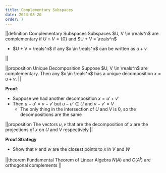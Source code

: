 ```yaml
---
title: Complementary Subspaces
date: 2024-08-20
order: 7
---
```


||definition Complementary Subspaces
Subspaces $U, V \in \reals^n$ are complementary if $U \cap V = \{0\}$ and $U + V = \reals^n$

- $U + V = \reals^n$ if any $x \in \reals^n$ can be written as $u + v$

||

||proposition Unique Decomposition
Suppose $U, V \in \reals^n$ are complementary. Then any $x \in \reals^n$ has a unique decomposition $x = u + v$.
||

**Proof**:

- Suppose we had another decomposition $x = u' + v'$
- Then $u - u' = v - v'$ but $u - u' \in U$ and $v - v' = V$
  - The only thing in the intersection of $U$ and $V$ is $0$, so the decompositions are the same

||proposition
The vectors $u, v$ that are the decomposition of $x$ are the projections of $x$ on $U$ and $V$ respectively
||

**Proof Strategy**

- Show that $v$ and $w$ are the closest points to $x$ in $V$ and $W$

||theorem Fundamental Theorem of Linear Algebra
$N(A)$ and $C(A^t)$ are orthogonal complements
||
